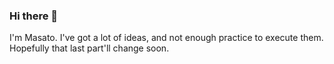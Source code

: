 ### Hi there 👋

I'm Masato. I've got a lot of ideas, and not enough practice to execute them. Hopefully that last part'll change soon.
